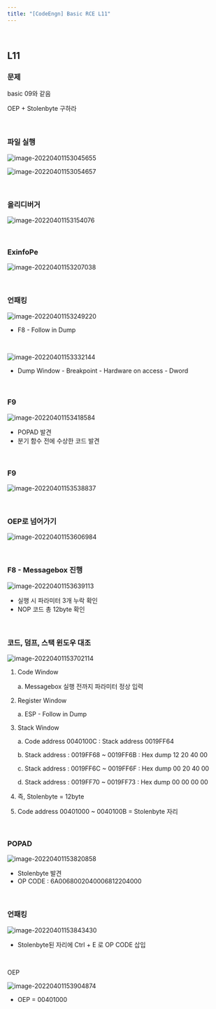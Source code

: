 ```yaml
---
title: "[CodeEngn] Basic RCE L11"
---
```


<br>

## L11

### 문제

basic 09와 같음

OEP + Stolenbyte 구하라

<br>

### 파일 실행

![image-20220401153045655](https://raw.githubusercontent.com/EONION-TH3DB/image_repo/main/img/image-20220401153045655.png)

![image-20220401153054657](https://raw.githubusercontent.com/EONION-TH3DB/image_repo/main/img/image-20220401153054657.png)

<br>

### 올리디버거

![image-20220401153154076](https://raw.githubusercontent.com/EONION-TH3DB/image_repo/main/img/image-20220401153154076.png)

<br>

### ExinfoPe

![image-20220401153207038](https://raw.githubusercontent.com/EONION-TH3DB/image_repo/main/img/image-20220401153207038.png)

<br>

### 언패킹

![image-20220401153249220](https://raw.githubusercontent.com/EONION-TH3DB/image_repo/main/img/image-20220401153249220.png)

- F8 - Follow in Dump

<br>

![image-20220401153332144](https://raw.githubusercontent.com/EONION-TH3DB/image_repo/main/img/image-20220401153332144.png)

- Dump Window - Breakpoint - Hardware on access - Dword

<br>

### F9

![image-20220401153418584](https://raw.githubusercontent.com/EONION-TH3DB/image_repo/main/img/image-20220401153418584.png)

- POPAD 발견
- 분기 함수 전에 수상한 코드 발견

<br>

### F9

![image-20220401153538837](https://raw.githubusercontent.com/EONION-TH3DB/image_repo/main/img/image-20220401153538837.png)

<br>

### OEP로 넘어가기

![image-20220401153606984](https://raw.githubusercontent.com/EONION-TH3DB/image_repo/main/img/image-20220401153606984.png)

<br>

### F8 - Messagebox 진행

![image-20220401153639113](https://raw.githubusercontent.com/EONION-TH3DB/image_repo/main/img/image-20220401153639113.png)

- 실행 시 파라미터 3개 누락 확인
- NOP 코드 총 12byte 확인

<br>

### 코드, 덤프, 스택 윈도우 대조

![image-20220401153702114](https://raw.githubusercontent.com/EONION-TH3DB/image_repo/main/img/image-20220401153702114.png)

1. Code Window

   a. Messagebox 실행 전까지 파라미터 정상 입력

2. Register Window

   a. ESP - Follow in Dump

3. Stack Window

   a. Code address 0040100C : Stack address 0019FF64

   b. Stack address : 0019FF68 ~ 0019FF6B : Hex dump 12 20 40 00

   c. Stack address : 0019FF6C ~ 0019FF6F : Hex dump 00 20 40 00

   d. Stack address : 0019FF70 ~ 0019FF73 : Hex dump 00 00 00 00

4. 즉, Stolenbyte = 12byte

5. Code address 00401000 ~ 0040100B = Stolenbyte 자리

<br>

### POPAD

![image-20220401153820858](https://raw.githubusercontent.com/EONION-TH3DB/image_repo/main/img/image-20220401153820858.png)

- Stolenbyte 발견
- OP CODE : 6A0068002040006812204000

<br>

### 언패킹

![image-20220401153843430](https://raw.githubusercontent.com/EONION-TH3DB/image_repo/main/img/image-20220401153843430.png)

- Stolenbyte된 자리에 Ctrl + E 로 OP CODE 삽입

<br>

OEP

![image-20220401153904874](https://raw.githubusercontent.com/EONION-TH3DB/image_repo/main/img/image-20220401153904874.png)

- OEP = 00401000
